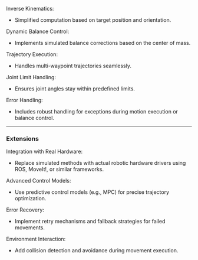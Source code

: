 Inverse Kinematics:
- Simplified computation based on target position and orientation.
  
Dynamic Balance Control:
- Implements simulated balance corrections based on the center of mass.
  
Trajectory Execution:
- Handles multi-waypoint trajectories seamlessly.
  
Joint Limit Handling:
- Ensures joint angles stay within predefined limits.
  
Error Handling:
- Includes robust handling for exceptions during motion execution or balance control.

---
### Extensions
Integration with Real Hardware:
- Replace simulated methods with actual robotic hardware drivers using ROS, MoveIt!, or similar frameworks.

Advanced Control Models:
- Use predictive control models (e.g., MPC) for precise trajectory optimization.

Error Recovery:
- Implement retry mechanisms and fallback strategies for failed movements.

Environment Interaction:
- Add collision detection and avoidance during movement execution.
